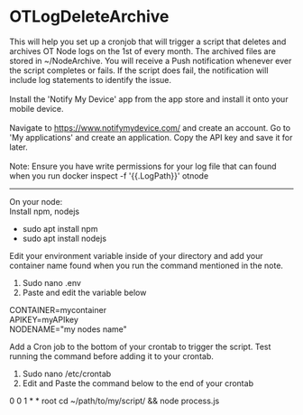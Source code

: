 # OTLogDeleteArchive
This will help you set up a cronjob that will trigger a script that deletes and archives OT Node logs on the 1st of every month. The archived files are stored in ~/NodeArchive. You will receive a Push notification whenever ever the script completes or fails. If the script does fail, the notification will include log statements to identify the issue.
<br><br>
Install the 'Notify My Device' app from the app store and install it onto your mobile device.
<br><br>
Navigate to https://www.notifymydevice.com/ and create an account. Go to 'My applications' and create an application. Copy the API key and save it for later.
<br><br>
Note: Ensure you have write permissions for your log file that can found when you run docker inspect -f '{{.LogPath}}' otnode

------------------------------------------------------------------------------------------------------------------------------------------------------------------

On your node:<br>
Install npm, nodejs
<ul>
<li>sudo apt install npm</li>
<li>sudo apt install nodejs</li>
</ul>

Edit your environment variable inside of your directory and add your container name found when you run the command mentioned in the note.
<ol>
<li>Sudo nano .env</li>
<li>Paste and edit the variable below</li>
</ol>

CONTAINER=mycontainer<br>
APIKEY=myAPIkey<br>
NODENAME="my nodes name"

Add a Cron job to the bottom of your crontab to trigger the script. Test running the command before adding it to your crontab.
<ol>
<li>Sudo nano /etc/crontab</li>
<li>Edit and Paste the command below to the end of your crontab</li>
</ol>

0 0 1 * * root cd ~/path/to/my/script/ && node process.js
